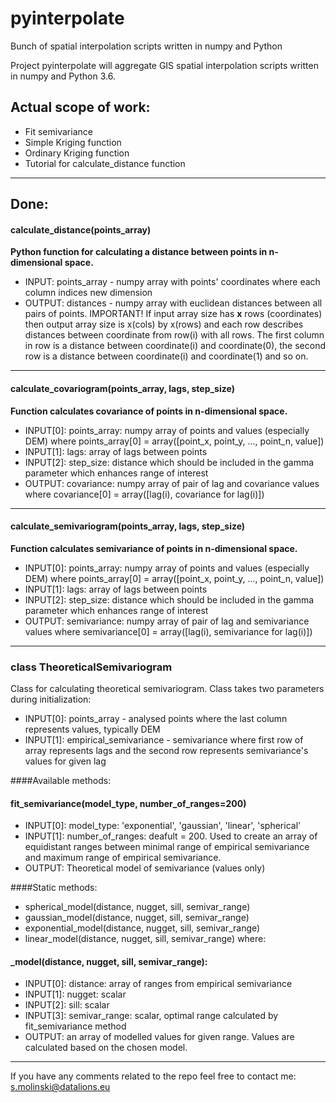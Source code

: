 # pyinterpolate
Bunch of spatial interpolation scripts written in numpy and Python

Project pyinterpolate will aggregate GIS spatial interpolation scripts written in numpy and Python 3.6.

## Actual scope of work:

- Fit semivariance
- Simple Kriging function
- Ordinary Kriging function
- Tutorial for calculate_distance function

---

## Done:

#### calculate_distance(points_array)

<b>Python function for calculating a distance between points in n-dimensional space.</b>

* INPUT: points_array - numpy array with points' coordinates where each column indices new dimension 
* OUTPUT: distances - numpy array with euclidean distances between all pairs of points.
IMPORTANT! If input array size has <b>x</b> rows (coordinates) then output array size is x(cols) by x(rows) and each row describes distances between coordinate from row(i) with all rows. The first column in row is a distance between coordinate(i) and coordinate(0), the second row is a distance between coordinate(i) and coordinate(1) and so on.

---

#### calculate_covariogram(points_array, lags, step_size)

<b>Function calculates covariance of points in n-dimensional space.</b>

* INPUT[0]: points_array: numpy array of points and values (especially DEM) where points_array[0] = array([point_x, point_y, ..., point_n, value])
* INPUT[1]: lags: array of lags between points
* INPUT[2]: step_size: distance which should be included in the gamma parameter which enhances range of interest
* OUTPUT: covariance: numpy array of pair of lag and covariance values where covariance[0] = array([lag(i), covariance for lag(i)])

---

#### calculate_semivariogram(points_array, lags, step_size)

<b>Function calculates semivariance of points in n-dimensional space.</b>

* INPUT[0]: points_array: numpy array of points and values (especially DEM) where points_array[0] = array([point_x, point_y, ..., point_n, value])
* INPUT[1]: lags: array of lags between points
* INPUT[2]: step_size: distance which should be included in the gamma parameter which enhances range of interest
* OUTPUT: semivariance: numpy array of pair of lag and semivariance values where semivariance[0] = array([lag(i), semivariance for lag(i)])

-----

### class TheoreticalSemivariogram
Class for calculating theoretical semivariogram. Class takes two parameters during initialization:
* INPUT[0]: points_array - analysed points where the last column represents values, typically DEM
* INPUT[1]: empirical_semivariance - semivariance where first row of array represents lags and the second row represents semivariance's values for given lag

####Available methods:
#### fit_semivariance(model_type, number_of_ranges=200)
* INPUT[0]: model_type: 'exponential', 'gaussian', 'linear', 'spherical'
* INPUT[1]: number_of_ranges: deafult = 200. Used to create an array of equidistant ranges between minimal range of empirical semivariance and maximum range of empirical semivariance.
* OUTPUT: Theoretical model of semivariance (values only)
        
####Static methods:
* spherical_model(distance, nugget, sill, semivar_range)
* gaussian_model(distance, nugget, sill, semivar_range)
* exponential_model(distance, nugget, sill, semivar_range)
* linear_model(distance, nugget, sill, semivar_range)
where:
#### _model(distance, nugget, sill, semivar_range):
* INPUT[0]: distance: array of ranges from empirical semivariance
* INPUT[1]: nugget: scalar
* INPUT[2]: sill: scalar
* INPUT[3]: semivar_range: scalar, optimal range calculated by fit_semivariance method 
* OUTPUT: an array of modelled values for given range. Values are calculated based on the chosen model.

-----

If you have any comments related to the repo feel free to contact me: s.molinski@datalions.eu

